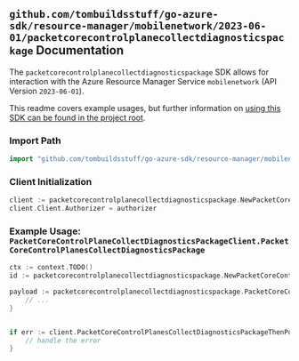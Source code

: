 
## `github.com/tombuildsstuff/go-azure-sdk/resource-manager/mobilenetwork/2023-06-01/packetcorecontrolplanecollectdiagnosticspackage` Documentation

The `packetcorecontrolplanecollectdiagnosticspackage` SDK allows for interaction with the Azure Resource Manager Service `mobilenetwork` (API Version `2023-06-01`).

This readme covers example usages, but further information on [using this SDK can be found in the project root](https://github.com/tombuildsstuff/go-azure-sdk/tree/main/docs).

### Import Path

```go
import "github.com/tombuildsstuff/go-azure-sdk/resource-manager/mobilenetwork/2023-06-01/packetcorecontrolplanecollectdiagnosticspackage"
```


### Client Initialization

```go
client := packetcorecontrolplanecollectdiagnosticspackage.NewPacketCoreControlPlaneCollectDiagnosticsPackageClientWithBaseURI("https://management.azure.com")
client.Client.Authorizer = authorizer
```


### Example Usage: `PacketCoreControlPlaneCollectDiagnosticsPackageClient.PacketCoreControlPlanesCollectDiagnosticsPackage`

```go
ctx := context.TODO()
id := packetcorecontrolplanecollectdiagnosticspackage.NewPacketCoreControlPlaneID("12345678-1234-9876-4563-123456789012", "example-resource-group", "packetCoreControlPlaneValue")

payload := packetcorecontrolplanecollectdiagnosticspackage.PacketCoreControlPlaneCollectDiagnosticsPackage{
	// ...
}


if err := client.PacketCoreControlPlanesCollectDiagnosticsPackageThenPoll(ctx, id, payload); err != nil {
	// handle the error
}
```

